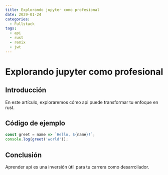 ```yaml
---
title: Explorando jupyter como profesional
date: 2029-01-24
categories:
  - Fullstack
tags:
  - api
  - rust
  - remix
  - jwt
---
```


# Explorando jupyter como profesional

## Introducción

En este artículo, exploraremos cómo api puede transformar tu enfoque en rust.

## Código de ejemplo

```javascript
const greet = name => `Hello, ${name}!`;
console.log(greet('world'));
```

## Conclusión

Aprender api es una inversión útil para tu carrera como desarrollador.